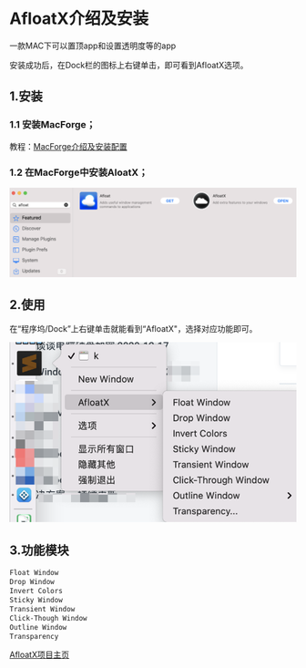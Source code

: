 # AfloatX介绍及安装

一款MAC下可以置顶app和设置透明度等的app

安装成功后，在Dock栏的图标上右键单击，即可看到AfloatX选项。

## 1.安装

### 1.1 安装MacForge；

教程：[MacForge介绍及安装配置](macforge.md)

### 1.2 在MacForge中安装AloatX；

![](../.gitbook/assets/image%20%2818%29.png)

## 2.使用

在“程序坞/Dock”上右键单击就能看到“AfloatX"，选择对应功能即可。

![](../.gitbook/assets/image%20%2821%29.png)

## 3.功能模块

```text
Float Window
Drop Window
Invert Colors
Sticky Window
Transient Window
Click-Though Window
Outline Window 
Transparency
```

[AfloatX项目主页](https://github.com/jslegendre/AfloatX)



